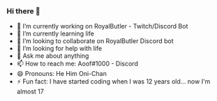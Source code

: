 ### Hi there 👋


- 🔭 I’m currently working on RoyalButler - Twitch/Discord Bot
- 🌱 I’m currently learning life 
- 👯 I’m looking to collaborate on RoyalButler Discord bot
- 🤔 I’m looking for help with life
- 💬 Ask me about anything
- 📫 How to reach me: Aoof#1000 - Discord
- 😄 Pronouns: He Him Oni-Chan
- ⚡ Fun fact: I have started coding when I was 12 years old... now I'm almost 17
